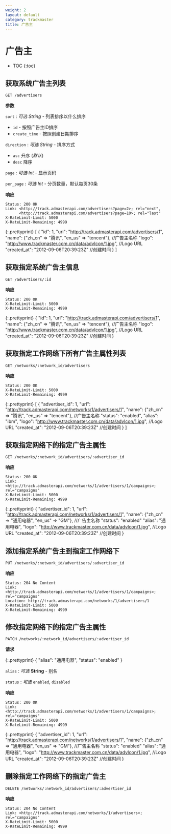 ```yaml
---
weight: 2
layout: default
category: trackmaster
title: 广告主
---
```


# 广告主

* TOC
{:toc}

## 获取系统广告主列表

    GET /advertisers

**参数**

`sort`
: _可选_ *String* - 列表排序以什么排序

  * `id` - 按照广告主ID排序
  * `create_time` - 按照创建日期排序

`direction`
: _可选_ *String* - 排序方式

  * `asc` 升序 (_默认_)
  * `desc` 降序

`page`
: _可选_ *Int* - 显示页码

`per_page`
: _可选_ *Int* - 分页数量，默认每页30条

**响应**

    Status: 200 OK
    Link: <http://track.admasterapi.com/advertisers?page=2>; rel="next",
          <http://track.admasterapi.com/advertisers?page=10>; rel="last"
    X-RateLimit-Limit: 5000
    X-RateLimit-Remaining: 4999

{:.prettyprint}
    [
      {
        "id": 1,
        "url": "http://track.admasterapi.com/advertisers/1",
        "name": {"zh_cn" => "腾讯", "en_us" => "tencent"},   //广告主名称
        "logo": "http://www.trackmaster.com.cn/data/advIcon/1.jpg",  //Logo URL
        "created_at": "2012-09-06T20:39:23Z"  //创建时间
      }
    ]


## 获取指定系统广告主信息

    GET /advertisers/:id

**响应**

    Status: 200 OK
    X-RateLimit-Limit: 5000
    X-RateLimit-Remaining: 4999

{:.prettyprint}
    {
        "id": 1,
        "url": "http://track.admasterapi.com/advertisers/1",
        "name": {"zh_cn" => "腾讯", "en_us" => "tencent"},   //广告主名称
        "logo": "http://www.trackmaster.com.cn/data/advIcon/1.jpg",  //Logo URL
        "created_at": "2012-09-06T20:39:23Z"  //创建时间
    }


## 获取指定工作网络下所有广告主属性列表

    GET /networks/:network_id/advertisers

**响应**

    Status: 200 OK
    X-RateLimit-Limit: 5000
    X-RateLimit-Remaining: 4999

{:.prettyprint}
    [
      {
        "advertiser_id": 1,
        "url": "http://track.admasterapi.com/networks/1/advertisers/1",
        "name": {"zh_cn" => "腾讯", "en_us" => "tencent"},   //广告主名称
        "status": "enabled",
        "alias": "ibm",
        "logo": "http://www.trackmaster.com.cn/data/advIcon/1.jpg",  //Logo URL
        "created_at": "2012-09-06T20:39:23Z"  //创建时间
      }
    ]

## 获取指定网络下的指定广告主属性

    GET /networks/:network_id/advertisers/:advertiser_id

**响应**

    Status: 200 OK
    Link: <http://track.admasterapi.com/networks/1/advertisers/1/campaigns>; rel="campaigns"
    X-RateLimit-Limit: 5000
    X-RateLimit-Remaining: 4999

{:.prettyprint}
    {
        "advertiser_id": 1,
        "url": "http://track.admasterapi.com/networks/1/advertisers/1",
        "name": {"zh_cn" => "通用电器", "en_us" => "GM"},   //广告主名称
        "status": "enabled"
        "alias": "通用电器",
        "logo": "http://www.trackmaster.com.cn/data/advIcon/1.jpg",  //Logo URL
        "created_at": "2012-09-06T20:39:23Z" //创建时间
    }

## 添加指定系统广告主到指定工作网络下

    PUT /networks/:network_id/advertisers/:advertiser_id

**响应**

    Status: 204 No Content
    Link: <http://track.admasterapi.com/networks/1/advertisers/1/campaigns>; rel="campaigns"
    Location: http://track.admasterapi.com/networks/1/advertisers/1
    X-RateLimit-Limit: 5000
    X-RateLimit-Remaining: 4999


## 修改指定网络下的指定广告主属性

    PATCH /networks/:network_id/advertisers/:advertiser_id

**请求**

{:.prettyprint}
    {
        "alias": "通用电器",
        "status": "enabled"
    }


`alias`
: _可选_ **String** - 别名

`status`
: _可选_ `enabled`, `disabled`

**响应**

    Status: 200 OK
    Link: <http://track.admasterapi.com/networks/1/advertisers/1/campaigns>; rel="campaigns"
    X-RateLimit-Limit: 5000
    X-RateLimit-Remaining: 4999

{:.prettyprint}
    {
        "advertiser_id": 1,
        "url": "http://track.admasterapi.com/networks/1/advertisers/1",
        "name": {"zh_cn" => "通用电器", "en_us" => "GM"},   //广告主名称
        "status": "enabled"
        "alias": "通用电器",
        "logo": "http://www.trackmaster.com.cn/data/advIcon/1.jpg",  //Logo URL
        "created_at": "2012-09-06T20:39:23Z" //创建时间
    }

## 删除指定工作网络下的指定广告主

    DELETE /networks/:network_id/advertisers/:advertiser_id

**响应**

    Status: 204 No Content
    Link: <http://track.admasterapi.com/networks/1/advertisers>; rel="campaigns"
    X-RateLimit-Limit: 5000
    X-RateLimit-Remaining: 4999


